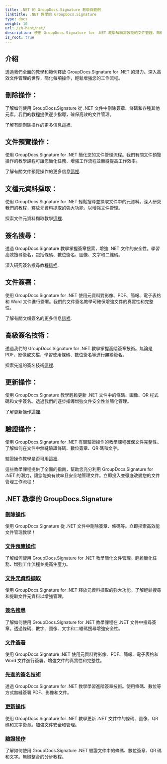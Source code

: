 ```yaml
---
title: .NET 的 GroupDocs.Signature 教學與範例
linktitle: .NET 教學的 GroupDocs.Signature
type: docs
weight: 10
url: /zh-hant/net/
description: 使用 GroupDocs.Signature for .NET 教學解鎖高效能的文件管理。無縫刪除、預覽、提取元資料、簽名、更新和驗證文件。
is_root: true
---
```

## 介紹

透過我們全面的教學和範例釋放 GroupDocs.Signature for .NET 的潛力。深入高效文件管理的世界，簡化每項操作，輕鬆增強您的工作流程。

## 刪除操作：
了解如何使用 GroupDocs.Signature 從 .NET 文件中刪除簽章、條碼和各種其他元素。我們的教程提供逐步指導，確保高效的文件管理。

了解有關刪除操作的更多信息[這裡](./delete-operations/).

## 文件預覽操作：
使用 GroupDocs.Signature for .NET 簡化您的文件管理流程。我們有關文件預覽操作的教學課程可讓您簡化任務、增強工作流程並無縫提高工作效率。

了解有關文件預覽操作的更多信息[這裡](./document-preview-operations/).

## 文檔元資料擷取：
使用 GroupDocs.Signature for .NET 輕鬆搜尋並擷取文件中的元資料。深入研究我們的教程，釋放元資料提取的強大功能，以增強文件管理。

探索文件元資料擷取教學[這裡](./document-metadata-extraction/).

## 簽名搜尋：
透過 GroupDocs.Signature 教學掌握簽章搜索，增強 .NET 文件的安全性。學習高效搜尋簽名，包括條碼、數位簽名、圖像、文字和二維碼。

深入研究簽名搜尋教程[這裡](./signature-searching/).

## 文件簽署：
使用 GroupDocs.Signature for .NET 使用元資料對影像、PDF、簡報、電子表格和 Word 文件進行簽署。我們的文件簽名教學可確保增強文件的真實性和完整性。

了解有關文檔簽名的更多信息[這裡](./document-signing/).

## 高級簽名技術：
透過我們的 GroupDocs.Signature for .NET 教學掌握高階簽章技術。無論是 PDF、影像或文檔，學習使用條碼、數位簽名等進行無縫簽名。

探索先進的簽名技術[這裡](./advanced-signature-techniques/).

## 更新操作：
使用 GroupDocs.Signature 教學輕鬆更新 .NET 文件中的條碼、圖像、QR 程式碼和文字簽名。透過我們的逐步指導增強文件安全性並簡化管理。

了解更新操作[這裡](./update-operations/).

## 驗證操作：
使用 GroupDocs.Signature for .NET 有關驗證操作的教學課程確保文件完整性。了解如何在文件中無縫驗證條碼、數位簽章、QR 碼和文字。

驗證操作教學是否可用[這裡](./verify-operations/). 

這些教學課程提供了全面的指南，幫助您充分利用 GroupDocs.Signature for .NET 的潛力，讓您能夠有效率且安全地管理文件。立即投入並徹底改變您的文件管理工作流程！
## .NET 教學的 GroupDocs.Signature 
### [刪除操作](./delete-operations/)
使用 GroupDocs.Signature 從 .NET 文件中刪除簽章、條碼等。立即探索高效能文件管理教學！
### [文件預覽操作](./document-preview-operations/)
了解如何使用 GroupDocs.Signature for .NET 教學簡化文件管理。輕鬆簡化任務、增強工作流程並提高生產力。
### [文件元資料擷取](./document-metadata-extraction/)
使用 GroupDocs.Signature for .NET 釋放元資料擷取的強大功能。了解輕鬆搜尋和提取文件元資料以增強管理。
### [簽名搜尋](./signature-searching/)
了解如何使用 GroupDocs.Signature for .NET 教學課程在 .NET 文件中搜尋簽章。透過條碼、數字、圖像、文字和二維碼搜尋增強安全性。
### [文件簽署](./document-signing/)
使用 GroupDocs.Signature .NET 使用元資料對影像、PDF、簡報、電子表格和 Word 文件進行簽署。增強文件的真實性和完整性。
### [先進的簽名技術](./advanced-signature-techniques/)
透過 GroupDocs.Signature for .NET 教學學習進階簽章技術。使用條碼、數位等方式無縫簽署 PDF、影像和文件。
### [更新操作](./update-operations/)
使用 GroupDocs.Signature for .NET 教學更新 .NET 文件中的條碼、圖像、QR 碼和文字簽章。加強文件安全和管理。
### [驗證操作](./verify-operations/)
了解如何使用 GroupDocs.Signature .NET 驗證文件中的條碼、數位簽章、QR 碼和文字。無縫整合的分步教程。